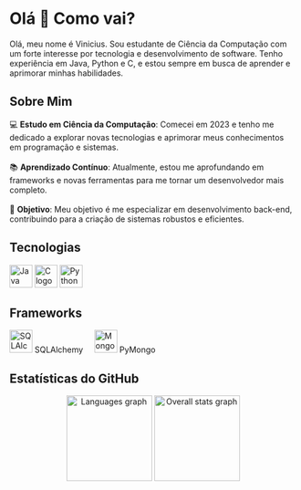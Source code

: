 <h1 align="left">Olá 👋 Como vai?</h1>
<p align="left">Olá, meu nome é Vinicius. Sou estudante de Ciência da Computação com um forte interesse por tecnologia e desenvolvimento de software. Tenho experiência em Java, Python e C, e estou sempre em busca de aprender e aprimorar minhas habilidades.</p>

<h2 align="left">Sobre Mim</h2>
<p align="left">
  💻 <strong>Estudo em Ciência da Computação</strong>: Comecei em 2023 e tenho me dedicado a explorar novas tecnologias e aprimorar meus conhecimentos em programação e sistemas.<br><br>
  📚 <strong>Aprendizado Contínuo</strong>: Atualmente, estou me aprofundando em frameworks e novas ferramentas para me tornar um desenvolvedor mais completo.<br><br>
  🎯 <strong>Objetivo</strong>: Meu objetivo é me especializar em desenvolvimento back-end, contribuindo para a criação de sistemas robustos e eficientes.
</p>

<h2 align="left">Tecnologias</h2>
<div align="left">
  <img src="https://cdn.jsdelivr.net/gh/devicons/devicon/icons/java/java-original.svg" height="40" alt="Java logo" />
  <img src="https://skillicons.dev/icons?i=c" height="40" alt="C logo" />
  <img src="https://skillicons.dev/icons?i=py" height="40" alt="Python logo" />
</div>

<h2 align="left">Frameworks</h2>
<div align="left">
  <img src="https://cdn.jsdelivr.net/gh/devicons/devicon/icons/sqlalchemy/sqlalchemy-original.svg" height="40" alt="SQLAlchemy logo" />
  <span>SQLAlchemy</span>
  <img width="12" />
  <img src="https://cdn.jsdelivr.net/gh/devicons/devicon/icons/mongodb/mongodb-original.svg" height="40" alt="MongoDB logo" />
  <span>PyMongo</span>
</div>

<h2 align="left">Estatísticas do GitHub</h2>
<div align="center">
  <img src="https://github-readme-stats.vercel.app/api/top-langs?username=V1n1c1u5P4iva&locale=en&hide_title=false&layout=compact&card_width=320&langs_count=5&theme=dracula&hide_border=false&order=2" height="150" alt="Languages graph" />
  <img src="https://github-readme-stats.vercel.app/api?username=V1n1c1u5P4iva&hide_title=true&hide=prs,issues&count_private=true&show_icons=true&theme=dracula&hide_border=false" height="150" alt="Overall stats graph" />
</div>
